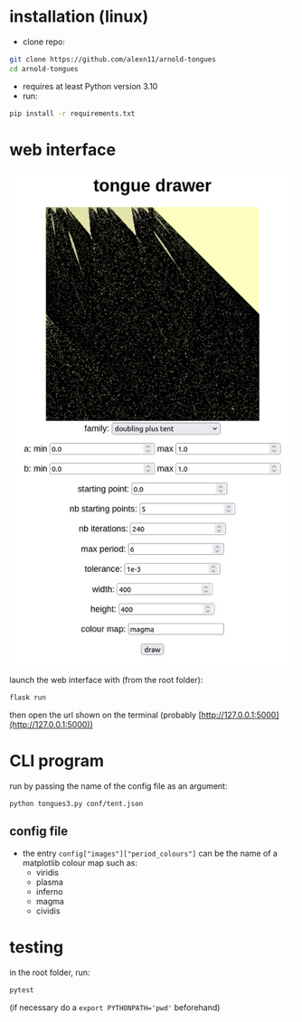 # installation (linux)

- clone repo:
```bash
git clone https://github.com/alexn11/arnold-tongues
cd arnold-tongues
```
- requires at least Python version 3.10
- run:
```bash
pip install -r requirements.txt
```

# web interface

![how the web interface should look like](app-sample.jpg "the web interface (example)")

launch the web interface with (from the root folder):
```bash
flask run
```
then open the url shown on the terminal (probably [http://127.0.0.1:5000](http://127.0.0.1:5000))


# CLI program

run by passing the name of the config file as an argument:
```
python tongues3.py conf/tent.json
```

## config file

- the entry `config["images"]["period_colours"]` can be the name of a matplotlib colour map such as:
    - viridis
    - plasma
    - inferno
    - magma
    - cividis


# testing

in the root folder, run:
```bash
pytest
```
(if necessary do a `export PYTHONPATH='pwd'` beforehand)
